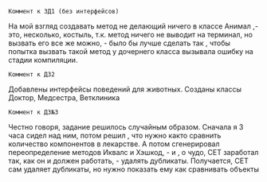     Коммент к ЗД1 (без интерфейсов)
На мой взгляд создавать метод не делающий ничего в классе Анимал ,- это,
несколько, костыль, т.к. метод ничего не выводит на терминал, но вызвать 
его все же можно, - было бы лучше сделать так , чтобы попытка вызвать 
такой метод у дочернего класса вызывала ошибку на стадии компиляции. 

    Коммент к ДЗ2 
Добавлены интерфейсы поведений для животных. Созданы классы Доктор, Медсестра, Ветклиника

    Коммент к ДЗ№3
Честно говоря, задание решилось случайным образом. Сначала я 3 часа сидел над ним, потом решил , 
что нужно както сравнить количество компонентов в лекарстве. А потом сгенерировал переопределение 
методов Иквалс и Хэшкод, - и , о чудо, СЕТ заработал так, как он и должен работать, - удалять дубликаты.
Получается, СЕТ сам удаляет дубликаты, но нужно показать ему как сравнивать объекты